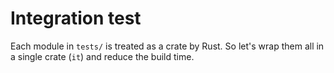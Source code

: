 # Integration test

Each module in `tests/` is treated as a crate by Rust. So let's wrap them all in a single crate (`it`) and reduce the build time.

